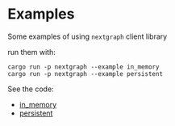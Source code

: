 # Examples

Some examples of using `nextgraph` client library

run them with:

```
cargo run -p nextgraph --example in_memory
cargo run -p nextgraph --example persistent
```

See the code:

- [in_memory](in_memory.md)
- [persistent](persistent.md)
